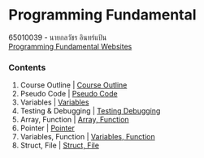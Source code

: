 # Programming Fundamental
65010039 - นายกลวัชร อินทร์แป้น <br> 
[Programming Fundamental Websites](https://sites.google.com/kmitl.ac.th/programming-fundamental/home?pli=1&authuser=1)

### Contents
1. Course Outline | [Course Outline](./Slides/1.%20Course%20Outline.pdf.pdf)<br>
2. Pseudo Code | [Pseudo Code](./Slides/2.%20Pseudo%20Code.pdf.pdf)<br>
3. Variables | [Variables](./Slides/3.%20Variables.pdf.pdf)<br>
4. Testing & Debugging | [Testing Debugging](./Slides/4.%20Testing%20%26%20Debugging.pdf.pdf)<br>
5. Array, Function | [Array, Function](./Slides/5.%20Array%20Function.pdf.pdf)<br>
6. Pointer | [Pointer](./Slides/6.%20Pointer.pdf.pdf)<br>
7. Variables, Function | [Variables, Function](./Slides/7.%20PassFunction.pdf.pdf)<br>
8. Struct, File | [Struct, File](./Slides/week8.pdf)<br>
